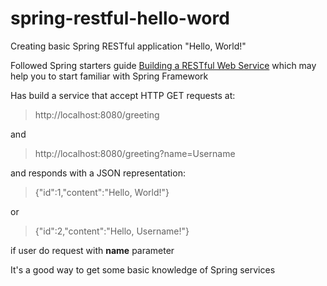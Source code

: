 # spring-restful-hello-word
Creating basic Spring RESTful application "Hello, World!"

Followed Spring starters guide [Building a RESTful Web Service](https://spring.io/guides/gs/rest-service/) which may help
 you to start familiar with Spring Framework  
 
 Has build a service that accept HTTP GET requests at:
 
 > http://localhost:8080/greeting
 
 and
 
 > http://localhost:8080/greeting?name=Username
 
 and responds with a JSON representation:
  
 > {"id":1,"content":"Hello, World!"}
 
 or 
 
 > {"id":2,"content":"Hello, Username!"}
 
 if user do request with **name** parameter
 
 It's a good way to get some basic knowledge of Spring services 